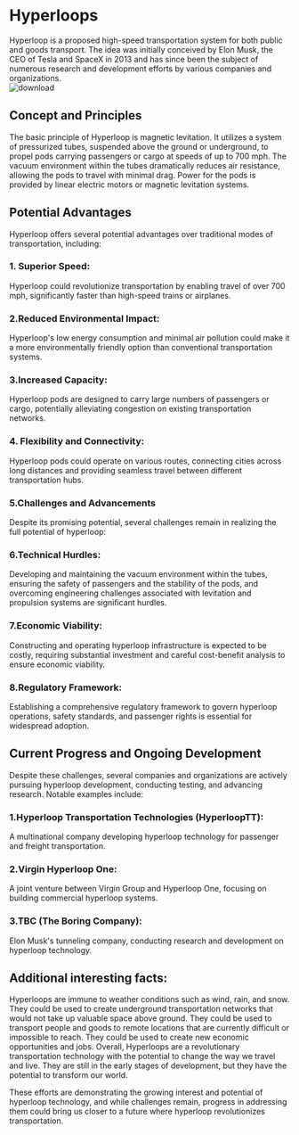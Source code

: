 # Hyperloops
Hyperloop is a proposed high-speed transportation system for both public and goods transport. The idea was initially conceived by Elon Musk, the CEO of Tesla and SpaceX in 2013 and has since been the subject of numerous research and development efforts by various companies and organizations.  
![download](https://github.com/vvvvvvss/Hyperloops/assets/148562671/af00390c-0f5e-47e6-b38f-e8729b93e40e)

## Concept and Principles

The basic principle of Hyperloop is magnetic levitation. It utilizes a system of pressurized tubes, suspended above the ground or underground, to propel pods carrying passengers or cargo at speeds of up to 700 mph. The vacuum environment within the tubes dramatically reduces air resistance, allowing the pods to travel with minimal drag. Power for the pods is provided by linear electric motors or magnetic levitation systems.

## Potential Advantages

Hyperloop offers several potential advantages over traditional modes of transportation, including:

### 1. Superior Speed:
Hyperloop could revolutionize transportation by enabling travel of over 700 mph, significantly faster than high-speed trains or airplanes.

### 2.Reduced Environmental Impact: 
Hyperloop's low energy consumption and minimal air pollution could make it a more environmentally friendly option than conventional transportation systems.

### 3.Increased Capacity: 
Hyperloop pods are designed to carry large numbers of passengers or cargo, potentially alleviating congestion on existing transportation networks.

### 4. Flexibility and Connectivity: 
Hyperloop pods could operate on various routes, connecting cities across long distances and providing seamless travel between different transportation hubs.

### 5.Challenges and Advancements

Despite its promising potential, several challenges remain in realizing the full potential of hyperloop:

### 6.Technical Hurdles: 
Developing and maintaining the vacuum environment within the tubes, ensuring the safety of passengers and the stability of the pods, and overcoming engineering challenges associated with levitation and propulsion systems are significant hurdles.

### 7.Economic Viability: 
Constructing and operating hyperloop infrastructure is expected to be costly, requiring substantial investment and careful cost-benefit analysis to ensure economic viability.

### 8.Regulatory Framework: 
Establishing a comprehensive regulatory framework to govern hyperloop operations, safety standards, and passenger rights is essential for widespread adoption.

## Current Progress and Ongoing Development

Despite these challenges, several companies and organizations are actively pursuing hyperloop development, conducting testing, and advancing research. Notable examples include:

### 1.Hyperloop Transportation Technologies (HyperloopTT): 
A multinational company developing hyperloop technology for passenger and freight transportation.

### 2.Virgin Hyperloop One: 
A joint venture between Virgin Group and Hyperloop One, focusing on building commercial hyperloop systems.

### 3.TBC (The Boring Company): 
Elon Musk's tunneling company, conducting research and development on hyperloop technology.

## Additional interesting facts:

Hyperloops are immune to weather conditions such as wind, rain, and snow.
They could be used to create underground transportation networks that would not take up valuable space above ground.
They could be used to transport people and goods to remote locations that are currently difficult or impossible to reach.
They could be used to create new economic opportunities and jobs.
Overall, Hyperloops are a revolutionary transportation technology with the potential to change the way we travel and live. They are still in the early stages of development, but they have the potential to transform our world.

These efforts are demonstrating the growing interest and potential of hyperloop technology, and while challenges remain, progress in addressing them could bring us closer to a future where hyperloop revolutionizes transportation.
